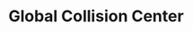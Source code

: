 ---
title: "Global Collision Center"
url: /garden-grove/global-collision-center/
shop: car repair
---
